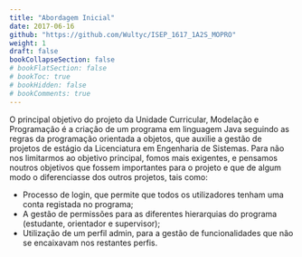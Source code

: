 ```yaml
---
title: "Abordagem Inicial"
date: 2017-06-16
github: "https://github.com/Wultyc/ISEP_1617_1A2S_MOPRO"
weight: 1
draft: false
bookCollapseSection: false
# bookFlatSection: false
# bookToc: true
# bookHidden: false
# bookComments: true
---
```


O principal objetivo do projeto da Unidade Curricular, Modelação e Programação é a criação de um programa em linguagem Java seguindo as regras da programação orientada a objetos, que auxilie a gestão de projetos de estágio da Licenciatura em Engenharia de Sistemas.
Para não nos limitarmos ao objetivo principal, fomos mais exigentes, e pensamos noutros objetivos que fossem importantes para o projeto e que de algum modo o diferenciasse dos outros projetos, tais como:
- Processo de login, que permite que todos os utilizadores tenham uma conta registada no programa;
- A gestão de permissões para as diferentes hierarquias do programa (estudante, orientador e supervisor);
- Utilização de um perfil admin, para a gestão de funcionalidades que não se encaixavam nos restantes perfis.